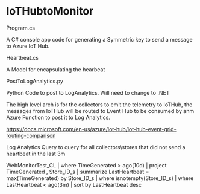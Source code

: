 # IoTHubtoMonitor

Program.cs

A C# console app code for generating a Symmetric key to send a message to Azure IoT Hub. 

Heartbeat.cs

A Model for encapsulating the hearbeat

PostToLogAnalytics.py

Python Code to post to LogAnalytics. Will need to change to .NET


The high level arch is for the collectors to emit the telemetry to IoTHub, the messages from IoTHub will be routed to Event Hub to be consumed by anm Azure Function to post it to Log Analytics.

https://docs.microsoft.com/en-us/azure/iot-hub/iot-hub-event-grid-routing-comparison


Log Analytics Query to query for all collectors\stores that did not send a heartbeat in the last 3m

WebMonitorTest_CL
| where TimeGenerated > ago(10d)
| project TimeGenerated , Store_ID_s
| summarize LastHeartbeat = max(TimeGenerated) by Store_ID_s
| where isnotempty(Store_ID_s)
| where LastHeartbeat < ago(3m)
| sort by LastHeartbeat desc 
